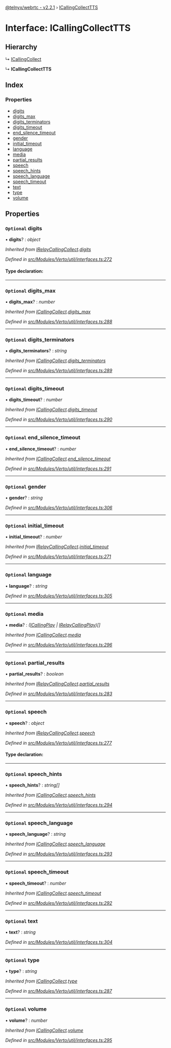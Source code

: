 [@telnyx/webrtc - v2.2.1](../README.md) › [ICallingCollectTTS](icallingcollecttts.md)

# Interface: ICallingCollectTTS

## Hierarchy

  ↳ [ICallingCollect](icallingcollect.md)

  ↳ **ICallingCollectTTS**

## Index

### Properties

* [digits](icallingcollecttts.md#optional-digits)
* [digits_max](icallingcollecttts.md#optional-digits_max)
* [digits_terminators](icallingcollecttts.md#optional-digits_terminators)
* [digits_timeout](icallingcollecttts.md#optional-digits_timeout)
* [end_silence_timeout](icallingcollecttts.md#optional-end_silence_timeout)
* [gender](icallingcollecttts.md#optional-gender)
* [initial_timeout](icallingcollecttts.md#optional-initial_timeout)
* [language](icallingcollecttts.md#optional-language)
* [media](icallingcollecttts.md#optional-media)
* [partial_results](icallingcollecttts.md#optional-partial_results)
* [speech](icallingcollecttts.md#optional-speech)
* [speech_hints](icallingcollecttts.md#optional-speech_hints)
* [speech_language](icallingcollecttts.md#optional-speech_language)
* [speech_timeout](icallingcollecttts.md#optional-speech_timeout)
* [text](icallingcollecttts.md#optional-text)
* [type](icallingcollecttts.md#optional-type)
* [volume](icallingcollecttts.md#optional-volume)

## Properties

### `Optional` digits

• **digits**? : *object*

*Inherited from [IRelayCallingCollect](irelaycallingcollect.md).[digits](irelaycallingcollect.md#optional-digits)*

*Defined in [src/Modules/Verto/util/interfaces.ts:272](https://github.com/team-telnyx/webrtc/blob/8cdca06/packages/js/src/Modules/Verto/util/interfaces.ts#L272)*

#### Type declaration:

___

### `Optional` digits_max

• **digits_max**? : *number*

*Inherited from [ICallingCollect](icallingcollect.md).[digits_max](icallingcollect.md#optional-digits_max)*

*Defined in [src/Modules/Verto/util/interfaces.ts:288](https://github.com/team-telnyx/webrtc/blob/8cdca06/packages/js/src/Modules/Verto/util/interfaces.ts#L288)*

___

### `Optional` digits_terminators

• **digits_terminators**? : *string*

*Inherited from [ICallingCollect](icallingcollect.md).[digits_terminators](icallingcollect.md#optional-digits_terminators)*

*Defined in [src/Modules/Verto/util/interfaces.ts:289](https://github.com/team-telnyx/webrtc/blob/8cdca06/packages/js/src/Modules/Verto/util/interfaces.ts#L289)*

___

### `Optional` digits_timeout

• **digits_timeout**? : *number*

*Inherited from [ICallingCollect](icallingcollect.md).[digits_timeout](icallingcollect.md#optional-digits_timeout)*

*Defined in [src/Modules/Verto/util/interfaces.ts:290](https://github.com/team-telnyx/webrtc/blob/8cdca06/packages/js/src/Modules/Verto/util/interfaces.ts#L290)*

___

### `Optional` end_silence_timeout

• **end_silence_timeout**? : *number*

*Inherited from [ICallingCollect](icallingcollect.md).[end_silence_timeout](icallingcollect.md#optional-end_silence_timeout)*

*Defined in [src/Modules/Verto/util/interfaces.ts:291](https://github.com/team-telnyx/webrtc/blob/8cdca06/packages/js/src/Modules/Verto/util/interfaces.ts#L291)*

___

### `Optional` gender

• **gender**? : *string*

*Defined in [src/Modules/Verto/util/interfaces.ts:306](https://github.com/team-telnyx/webrtc/blob/8cdca06/packages/js/src/Modules/Verto/util/interfaces.ts#L306)*

___

### `Optional` initial_timeout

• **initial_timeout**? : *number*

*Inherited from [IRelayCallingCollect](irelaycallingcollect.md).[initial_timeout](irelaycallingcollect.md#optional-initial_timeout)*

*Defined in [src/Modules/Verto/util/interfaces.ts:271](https://github.com/team-telnyx/webrtc/blob/8cdca06/packages/js/src/Modules/Verto/util/interfaces.ts#L271)*

___

### `Optional` language

• **language**? : *string*

*Defined in [src/Modules/Verto/util/interfaces.ts:305](https://github.com/team-telnyx/webrtc/blob/8cdca06/packages/js/src/Modules/Verto/util/interfaces.ts#L305)*

___

### `Optional` media

• **media**? : *([ICallingPlay](icallingplay.md) | [IRelayCallingPlay](irelaycallingplay.md))[]*

*Inherited from [ICallingCollect](icallingcollect.md).[media](icallingcollect.md#optional-media)*

*Defined in [src/Modules/Verto/util/interfaces.ts:296](https://github.com/team-telnyx/webrtc/blob/8cdca06/packages/js/src/Modules/Verto/util/interfaces.ts#L296)*

___

### `Optional` partial_results

• **partial_results**? : *boolean*

*Inherited from [IRelayCallingCollect](irelaycallingcollect.md).[partial_results](irelaycallingcollect.md#optional-partial_results)*

*Defined in [src/Modules/Verto/util/interfaces.ts:283](https://github.com/team-telnyx/webrtc/blob/8cdca06/packages/js/src/Modules/Verto/util/interfaces.ts#L283)*

___

### `Optional` speech

• **speech**? : *object*

*Inherited from [IRelayCallingCollect](irelaycallingcollect.md).[speech](irelaycallingcollect.md#optional-speech)*

*Defined in [src/Modules/Verto/util/interfaces.ts:277](https://github.com/team-telnyx/webrtc/blob/8cdca06/packages/js/src/Modules/Verto/util/interfaces.ts#L277)*

#### Type declaration:

___

### `Optional` speech_hints

• **speech_hints**? : *string[]*

*Inherited from [ICallingCollect](icallingcollect.md).[speech_hints](icallingcollect.md#optional-speech_hints)*

*Defined in [src/Modules/Verto/util/interfaces.ts:294](https://github.com/team-telnyx/webrtc/blob/8cdca06/packages/js/src/Modules/Verto/util/interfaces.ts#L294)*

___

### `Optional` speech_language

• **speech_language**? : *string*

*Inherited from [ICallingCollect](icallingcollect.md).[speech_language](icallingcollect.md#optional-speech_language)*

*Defined in [src/Modules/Verto/util/interfaces.ts:293](https://github.com/team-telnyx/webrtc/blob/8cdca06/packages/js/src/Modules/Verto/util/interfaces.ts#L293)*

___

### `Optional` speech_timeout

• **speech_timeout**? : *number*

*Inherited from [ICallingCollect](icallingcollect.md).[speech_timeout](icallingcollect.md#optional-speech_timeout)*

*Defined in [src/Modules/Verto/util/interfaces.ts:292](https://github.com/team-telnyx/webrtc/blob/8cdca06/packages/js/src/Modules/Verto/util/interfaces.ts#L292)*

___

### `Optional` text

• **text**? : *string*

*Defined in [src/Modules/Verto/util/interfaces.ts:304](https://github.com/team-telnyx/webrtc/blob/8cdca06/packages/js/src/Modules/Verto/util/interfaces.ts#L304)*

___

### `Optional` type

• **type**? : *string*

*Inherited from [ICallingCollect](icallingcollect.md).[type](icallingcollect.md#optional-type)*

*Defined in [src/Modules/Verto/util/interfaces.ts:287](https://github.com/team-telnyx/webrtc/blob/8cdca06/packages/js/src/Modules/Verto/util/interfaces.ts#L287)*

___

### `Optional` volume

• **volume**? : *number*

*Inherited from [ICallingCollect](icallingcollect.md).[volume](icallingcollect.md#optional-volume)*

*Defined in [src/Modules/Verto/util/interfaces.ts:295](https://github.com/team-telnyx/webrtc/blob/8cdca06/packages/js/src/Modules/Verto/util/interfaces.ts#L295)*
